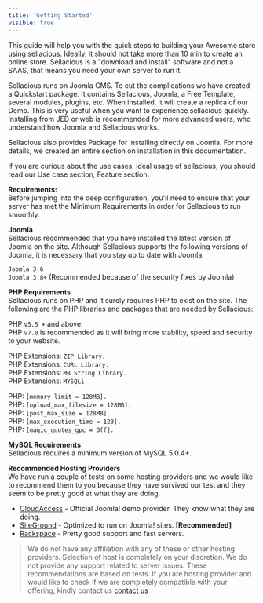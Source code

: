 ```yaml
---
title: 'Getting Started'
visible: true
---
```


This guide will help you with the quick steps to building your Awesome store using sellacious. Ideally, it should not take more than 10 min to create an online store. Sellacious is a "download and install" software and not a SAAS, that means you need your own server to run it. 

Sellacious runs on Joomla CMS. To cut the complications we have created a Quickstart package. It contains Sellacious, Joomla, a Free Template, several modules, plugins, etc. When installed, it will create a replica of our Demo. This is very useful when you want to experience sellacious quickly. Installing from JED or web is recommended for more advanced users, who understand how Joomla and Sellacious works. 

Sellacious also provides Package for installing directly on Joomla. For more details, we created an entire section on installation in this documentation. 

If you are curious about the use cases, ideal usage of sellacious, you should read our Use case section, Feature section. 

**Requirements:**<br>
Before jumping into the deep configuration, you'll need to ensure that your server has met the Minimum Requirements in order for Sellacious to run smoothly.

**Joomla**<br>
Sellacious recommended that you have installed the latest version of Joomla on the site. Although Sellacious supports the following versions of Joomla, it is necessary that you stay up to date with Joomla.

`Joomla 3.6` <br>
`Joomla 3.8+` (Recommended because of the security fixes by Joomla)<br>

**PHP Requirements**<br>
Sellacious runs on PHP and it surely requires PHP to exist on the site. The following are the PHP libraries and packages that are needed by Sellacious:


PHP `v5.5 +` and above. <br>
PHP `v7.0` is recommended as it will bring more stability, speed and security to your website.

PHP Extensions: `ZIP Library.` <br>
PHP Extensions: `CURL Library.` <br>
PHP Extensions: `MB String Library.` <br>
PHP Extensions: `MYSQLi` <br>

PHP: `[memory_limit = 128MB].` <br>
PHP: `[upload_max_filesize = 128MB].`<br>
PHP: `[post_max_size = 128MB].`<br>
PHP: `[max_execution_time = 120].`<br>
PHP: `[magic_quotes_gpc = Off].`<br>

**MySQL Requirements**<br>
Sellacious requires a minimum version of MySQL 5.0.4+.<br>

**Recommended Hosting Providers**<br>
We have run a couple of tests on some hosting providers and we would like to recommend them to you because they have survived our test and they seem to be pretty good at what they are doing.

* [CloudAccess](https://www.cloudaccess.net) - Official Joomla! demo provider. They know what they are doing.<br>
* [SiteGround](https://www.siteground.com) - Optimized to run on Joomla! sites. **[Recommended]**<br>
* [Rackspace](https://www.rackspace.com) - Pretty good support and fast servers.<br>

> We do not have any affiliation with any of these or other hosting providers. Selection of host is completely on your discretion. We do not provide any support related to server issues. These recommendations are based on tests. If you are hosting provider and would like to check if we are completely compatible with your offering, kindly contact us [contact us](http://www.sellacious.com)